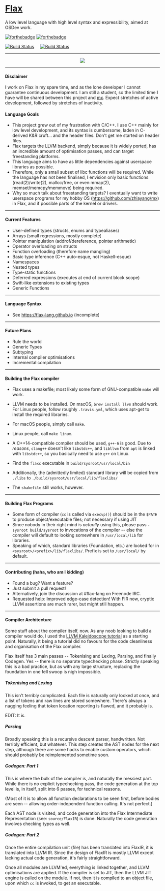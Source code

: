 # [Flax](https://flax-lang.github.io)

A low level language with high level syntax and expressibility, aimed at OSDev work.


[![forthebadge](http://forthebadge.com/images/badges/powered-by-electricity.svg)](http://forthebadge.com)
[![forthebadge](http://forthebadge.com/images/badges/fuck-it-ship-it.svg)](http://forthebadge.com)

[![Build Status](https://semaphoreci.com/api/v1/zhiayang/flax/branches/develop/shields_badge.svg)](https://semaphoreci.com/zhiayang/flax)
&nbsp;&nbsp;&nbsp;&nbsp;[![Build Status](https://travis-ci.org/flax-lang/flax.svg?branch=develop)](https://travis-ci.org/flax-lang/flax)



-----------------------------------------------


<p align="center">
  <img src="https://raw.githubusercontent.com/flax-lang/flax/develop/build/d20.gif" />
</p>



-----------------------------------------------

#### Disclaimer ####
I work on Flax in my spare time, and as the lone developer I cannot guarantee continuous development. I am still a student, so the limited time I have will be shared between this project and [mx](https://github.com/zhiayang/mx). Expect stretches of active development, followed by stretches of inactivity.


#### Language Goals ####

- This project grew out of my frustration with C/C++. I use C++ mainly for low level development, and its syntax is cumbersome, laden in C-derived K&R cruft... and the header files. Don't get me started on header files.
- Flax targets the LLVM backend, simply because it is widely ported, has an incredible amount of optimisation passes, and can target freestanding platforms.
- This language aims to have as little dependencies against userspace libraries as possible.
- Therefore, only a small subset of libc functions will be required. While the language has not been finalised, I envision only basic functions (read(2)/write(2), malloc/free, or even mmap(2), memset/memcpy/memmove) being required.
- Why so much talk about freestanding targets? I eventually want to write userspace programs for my hobby OS (https://github.com/zhiayang/mx) in Flax, and if possible parts of the kernel or drivers.


-----------------------------------------------


#### Current Features ####

- User-defined types (structs, enums and typealiases)
- Arrays (small regressions, mostly complete)
- Pointer manipulation (addrof/dereference, pointer arithmetic)
- Operator overloading on structs
- Function overloading (therefore name mangling)
- Basic type inference (C++ auto-esque, not Haskell-esque)
- Namespaces
- Nested types
- Type-static functions
- Deferred expressions (executes at end of current block scope)
- Swift-like extensions to existing types
- Generic Functions


-----------------------------------------------


#### Language Syntax ####
- See https://flax-lang.github.io (incomplete)


-----------------------------------------------


#### Future Plans ####

- Rule the world
- Generic Types
- Subtyping
- Internal compiler optimisations
- Incremental compilation


-----------------------------------------------


#### Building the Flax compiler ####

- Flax uses a makefile; most likely some form of GNU-compatible `make` will work.
- LLVM needs to be installed. On macOS, `brew install llvm` should work. For Linux people, follow roughly `.travis.yml`, which uses apt-get to install the required libraries.
- For macOS people, simply call `make`.
- Linux people, call `make linux`.
- A C++14-compatible compiler should be used, `g++-6` is good. Due to *reasons*, `clang++` doesn't like `libstdc++`, and `libllvm` from `apt` is linked with `libstdc++`, so you basically need to use `g++` on Linux.
- Find the `flaxc` executable in `build/sysroot/usr/local/bin`
- Additionally, the (admittedly limited) standard library will be copied from `./libs` to `./build/sysroot/usr/local/lib/flaxlibs/`

- The `shakefile` still works, however.

-----------------------------------------------


#### Building Flax Programs ####

- Some form of compiler (`cc` is called via `execvp()`) should be in the `$PATH` to produce object/executable files; not necessary if using JIT
- Since nobody in their right mind is *actually* using this, please pass `-sysroot build/sysroot` to invocations of the compiler -- else the compiler will default to looking somewhere in `/usr/local/lib` for libraries.
- Speaking of which, standard libraries (Foundation, etc.) are looked for in `<sysroot>/<prefix>/lib/flaxlibs/`. Prefix is set to `/usr/local/` by default.


-----------------------------------------------


#### Contributing (haha, who am I kidding) ####

- Found a bug? Want a feature?
- Just submit a pull request!
- Alternatively, join the discussion at #flax-lang on Freenode IRC.
- Requested help: Improved edge-case detection! With FIR now, cryptic LLVM assertions are much rarer, but might still happen.


-----------------------------------------------


#### Compiler Architecture ####

Some stuff about the compiler itself, now. As any noob looking to build a compiler would do, I used the [LLVM Kaleidoscope tutorial](http://llvm.org/docs/tutorial/) as a starting point. Naturally, it being a tutorial did no favours for the code cleanliness and organisation of the Flax compiler.

Flax itself has 3 main passes -- Tokenising and Lexing, Parsing, and finally Codegen. Yes -- there is no separate typechecking phase. Strictly speaking this is a bad practice, but as with any large structure, replacing the foundation in one fell swoop is nigh impossible.


##### Tokenising and Lexing #####

This isn't terribly complicated. Each file is naturally only looked at once, and a list of tokens and raw lines are stored somewhere. There's always a nagging feeling that token location reporting is flawed, and it probably is.

EDIT: It is.


##### Parsing #####

Broadly speaking this is a recursive descent parser, handwritten. Not terribly efficient, but whatever. This step creates the AST nodes for the next step, although there are some hacks to enable custom operators, which should probably be reimplemented sometime soon.



##### Codegen: Part 1 #####

This is where the bulk of the compiler is, and naturally the messiest part. While there is no explicit typechecking pass, the code generation at the top level is, in itself, split into 6 passes, for technical reasons.

(Most of it is to allow all function declarations to be seen first, before bodies are seen -- allowing order-independent function calling. It's not perfect.)

Each AST node is visited, and code generation into the Flax Intermediate Representation (see: `source/FlaxIR`) is done. Naturally the code generation involves checking types as well.



##### Codegen: Part 2 #####

Once the entire compilation unit (file) has been translated into FlaxIR, it is translated into LLVM IR. Since the design of FlaxIR is mostly LLVM except lacking actual code generation, it's fairly straightforward.

Once all modules are LLVM'ed, everything is linked together, and LLVM optimisations are applied. If the compiler is set to JIT, then the LLVM JIT engine is called on the module. If not, then it is compiled to an object file, upon which `cc` is invoked, to get an executable.














